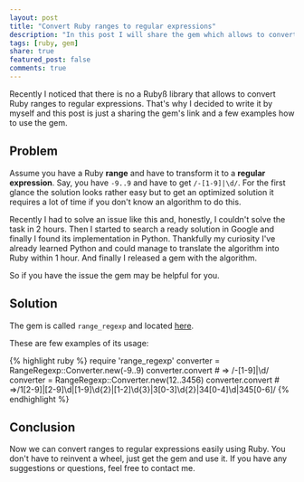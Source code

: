 ```yaml
---
layout: post
title: "Convert Ruby ranges to regular expressions"
description: "In this post I will share the gem which allows to convert Ruby ranges to regular expressions."
tags: [ruby, gem]
share: true
featured_post: false
comments: true
---
```

Recently I noticed that there is no a Rubyß library that allows to convert Ruby ranges to regular expressions. That's why I decided to write it by myself and this post is just a sharing the gem's link and a few examples how to use the gem.

## Problem

Assume you have a Ruby **range** and have to transform it to a **regular expression**. Say, you have `-9..9` and have to get `/-[1-9]|\d/`. For the first glance the solution looks rather easy but to get an optimized solution it requires a lot of time if you don't know an algorithm to do this.

Recently I had to solve an issue like this and, honestly, I couldn't solve the task in 2 hours. Then I started to search a ready solution in Google and finally I found its implementation in Python. Thankfully my curiosity I've already learned Python and could manage to translate the algorithm into Ruby within 1 hour. And finally I released a gem with the algorithm.

So if you have the issue the gem may be helpful for you.

## Solution

The gem is called `range_regexp` and located [here](https://github.com/ka8725/range_regexp).

These are few examples of its usage:

{% highlight ruby %}
require 'range_regexp'
converter = RangeRegexp::Converter.new(-9..9)
converter.convert # => /-[1-9]|\d/
converter = RangeRegexp::Converter.new(12..3456)
converter.convert # =>/1[2-9]|[2-9]\d|[1-9]\d{2}|[1-2]\d{3}|3[0-3]\d{2}|34[0-4]\d|345[0-6]/
{% endhighlight %}

## Conclusion

Now we can convert ranges to regular expressions easily using Ruby. You don't have to reinvent a wheel, just get the gem and use it. If you have any suggestions or questions, feel free to contact me.
